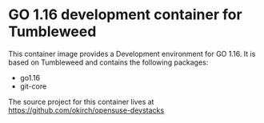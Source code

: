 
# GO 1.16 development container for Tumbleweed

This container image provides a Development environment for GO 1.16.
It is based on Tumbleweed and contains the following packages:

- go1.16
- git-core



The source project for this container lives at
https://github.com/okirch/opensuse-devstacks

